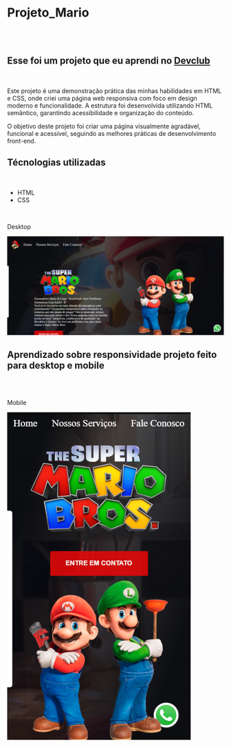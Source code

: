 <h1>Projeto_Mario</h1>
<br>
<br>
<h2>Esse foi um projeto que eu aprendi no <a href="https://rodolfomori.com.br/devclub/">Devclub</a></h2>
<br>
<p>Este projeto é uma demonstração prática das minhas habilidades em HTML e CSS, onde criei uma página web responsiva com foco em design moderno e funcionalidade. A estrutura foi desenvolvida utilizando HTML semântico, garantindo acessibilidade e organização do conteúdo.</p>
<p>O objetivo deste projeto foi criar uma página visualmente agradável, funcional e acessível, seguindo as melhores práticas de desenvolvimento front-end.</p>
<h2>Técnologias utilizadas</h2>
<br>
<ul>
 <li>HTML</li>
  <li>CSS</li>
</ul>
<br>
<p>Desktop</p>
<img src="https://github.com/jhonatan583/Meu-primeiro-projeto-mario/blob/main/img/desktop.png?raw=true">

<h2> Aprendizado sobre responsividade projeto feito para desktop e mobile</h2>
<br>
<br>
<p>Mobile</p>
<img src="https://github.com/jhonatan583/Meu-primeiro-projeto-mario/blob/main/img/mobile.png?raw=true"/>
